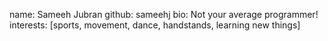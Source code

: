 name: Sameeh Jubran
github: sameehj
bio: Not your average programmer!
interests: [sports, movement, dance, handstands, learning new things]
